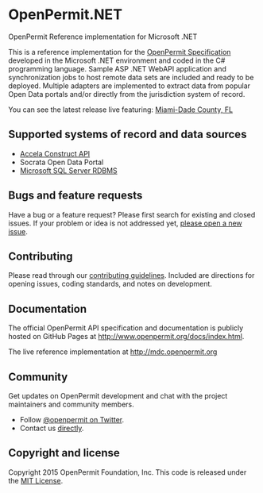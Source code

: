 # OpenPermit.NET

OpenPermit Reference implementation for Microsoft .NET 

This is a reference implementation for the [OpenPermit Specification](http://www.openpermit.org) developed in the Microsoft .NET environment and coded in the C# programming language. Sample ASP .NET WebAPI application and synchronization jobs to host remote data sets are included and ready to be deployed. Multiple adapters are implemented to extract data from popular Open Data portals and/or directly from the jurisdiction system of record.

You can see the latest release live featuring: [Miami-Dade County, FL](http://mdc.openpermit.org)

## Supported systems of record and data sources

- [Accela Construct API](https://github.com/openpermit/OpenPermit.NET/tree/master/Src/OpenPermit.Accela)
- Socrata Open Data Portal
- [Microsoft SQL Server RDBMS](https://github.com/openpermit/OpenPermit.NET/tree/master/Src/OpenPermit.SQL)

## Bugs and feature requests

Have a bug or a feature request? Please first search for existing and closed issues. If your problem or idea is not addressed yet, [please open a new issue](https://github.com/openpermit/OpenPermit.NET/issues).

## Contributing

Please read through our [contributing guidelines](https://github.com/twbs/bootstrap/blob/master/CONTRIBUTING.md). Included are directions for opening issues, coding standards, and notes on development.

## Documentation

The official OpenPermit API specification and documentation is publicly hosted on GitHub Pages at <http://www.openpermit.org/docs/index.html>.

The live reference implementation at <http://mdc.openpermit.org>

## Community

Get updates on OpenPermit development and chat with the project maintainers and community members.

* Follow [@openpermit on Twitter](https://twitter.com/openpermit).
* Contact us [directly](mailto:support@openpermit.org).

## Copyright and license

Copyright 2015 OpenPermit Foundation, Inc. This code is released under the [MIT License](https://github.com/openpermit/OpenPermit.NET/blob/master/LICENSE).
